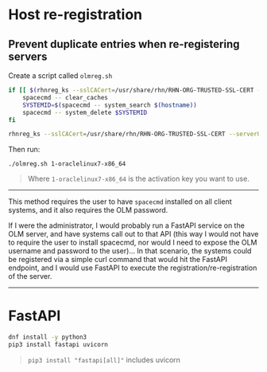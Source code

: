 # Host re-registration

## Prevent duplicate entries when re-registering servers

Create a script called `olmreg.sh`
```bash
if [[ $(rhnreg_ks --sslCACert=/usr/share/rhn/RHN-ORG-TRUSTED-SSL-CERT --serverUrl=http://192.168.56.10/XMLRPC --activationkey=1-oraclelinux7-x86_64) == "This system is already registered. Use --force to override" ]]; then
    spacecmd -- clear_caches
    SYSTEMID=$(spacecmd -- system_search $(hostname))
    spacecmd -- system_delete $SYSTEMID
fi

rhnreg_ks --sslCACert=/usr/share/rhn/RHN-ORG-TRUSTED-SSL-CERT --serverUrl=http://192.168.56.10/XMLRPC --activationkey=$1 --force
```

Then run:

```
./olmreg.sh 1-oraclelinux7-x86_64
```
> Where `1-oraclelinux7-x86_64` is the activation key you want to use.
---

This method requires the user to have `spacecmd` installed on all client systems, and it also requires the OLM password.

If I were the administrator, I would probably run a FastAPI service on the OLM server, and have systems call out to that API (this way I would not have to require the user to install spacecmd, nor would I need to expose the OLM username and password to the user)… In that scenario, the systems could be registered via a simple curl command that would hit the FastAPI endpoint, and I would use FastAPI to execute the registration/re-registration of the server.

---

# FastAPI

```bash
dnf install -y python3
pip3 install fastapi uvicorn
```

> `pip3 install "fastapi[all]"` includes uvicorn


